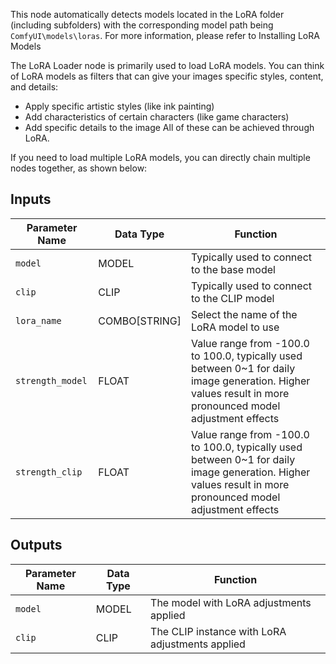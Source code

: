 This node automatically detects models located in the LoRA folder (including subfolders) with the corresponding model path being `ComfyUI\models\loras`. For more information, please refer to Installing LoRA Models

The LoRA Loader node is primarily used to load LoRA models. You can think of LoRA models as filters that can give your images specific styles, content, and details:

- Apply specific artistic styles (like ink painting)
- Add characteristics of certain characters (like game characters)
- Add specific details to the image
All of these can be achieved through LoRA.

If you need to load multiple LoRA models, you can directly chain multiple nodes together, as shown below:

## Inputs

| Parameter Name | Data Type | Function |
| --- | --- | --- |
| `model` | MODEL | Typically used to connect to the base model |
| `clip` | CLIP | Typically used to connect to the CLIP model |
| `lora_name` | COMBO[STRING] | Select the name of the LoRA model to use |
| `strength_model` | FLOAT | Value range from -100.0 to 100.0, typically used between 0~1 for daily image generation. Higher values result in more pronounced model adjustment effects |
| `strength_clip` | FLOAT | Value range from -100.0 to 100.0, typically used between 0~1 for daily image generation. Higher values result in more pronounced model adjustment effects |

## Outputs

| Parameter Name | Data Type | Function |
| --- | --- | --- |
| `model` | MODEL | The model with LoRA adjustments applied |
| `clip` | CLIP | The CLIP instance with LoRA adjustments applied |
